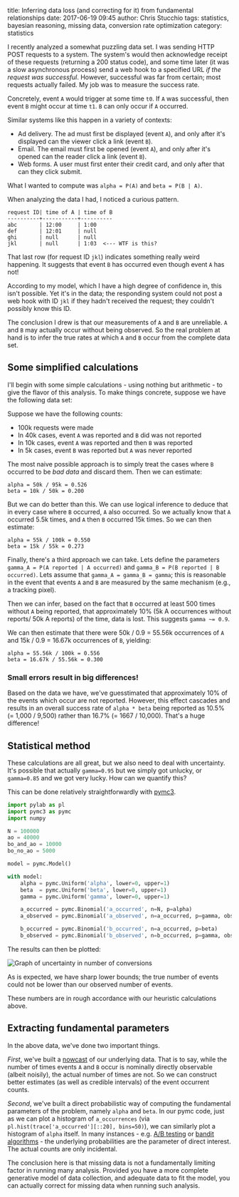 title: Inferring data loss (and correcting for it) from fundamental relationships
date: 2017-06-19 09:45
author: Chris Stucchio
tags: statistics, bayesian reasoning, missing data, conversion rate optimization
category: statistics

I recently analyzed a somewhat puzzling data set. I was sending HTTP POST requests to a system. The system's would then acknowledge receipt of these requests (returning a 200 status code), and some time later (it was a slow asynchronous process) send a web hook to a specified URL *if the request was successful*. However, successful was far from certain; most requests actually failed. My job was to measure the success rate.

Concretely, event `A` would trigger at some time `t0`. If `A` was successful, then event `B` might occur at time `t1`. `B` can only occur if `A` occurred.

Similar systems like this happen in a variety of contexts:

- Ad delivery. The ad must first be displayed (event `A`), and only after it's displayed can the viewer click a link (event `B`).
- Email. The email must first be opened (event `A`), and only after it's opened can the reader click a link (event `B`).
- Web forms. A user must first enter their credit card, and only after that can they click submit.

What I wanted to compute was `alpha = P(A)` and `beta = P(B | A)`.

When analyzing the data I had, I noticed a curious pattern.

```
request ID| time of A | time of B
----------+-----------+----------
abc       | 12:00     | 1:00
def       | 12:01     | null
ghi       | null      | null
jkl       | null      | 1:03  <--- WTF is this?
```

That last row (for request ID `jkl`) indicates something really weird happening. It suggests that event `B` has occurred even though event `A` has not!

According to my model, which I have a high degree of confidence in, this isn't possible. Yet it's in the data; the responding system could not post a web hook with ID `jkl` if they hadn't received the request; they couldn't possibly know this ID.

The conclusion I drew is that our measurements of `A` and `B` are unreliable. `A` and `B` may actually occur without being observed. So the real problem at hand is to infer the true rates at which `A` and `B` occur from the complete data set.

## Some simplified calculations

I'll begin with some simple calculations - using nothing but arithmetic - to give the flavor of this analysis. To make things concrete, suppose we have the following data set:

Suppose we have the following counts:

- 100k requests were made
- In 40k cases, event `A` was reported and `B` did was not reported
- In 10k cases, event `A` was reported and then `B` was reported
- In 5k cases, event `B` was reported but `A` was never reported


The most naive possible approach is to simply treat the cases where `B` occurred to be *bad data* and discard them. Then we can estimate:

```
alpha = 50k / 95k = 0.526
beta = 10k / 50k = 0.200
```

But we can do better than this. We can use logical inference to deduce that in every case where `B` occurred, `A` also occurred. So we actually know that `A` occurred 5.5k times, and `A` then `B` occurred 15k times. So we can then estimate:

```
alpha = 55k / 100k = 0.550
beta = 15k / 55k = 0.273
```

Finally, there's a third approach we can take. Lets define the parameters `gamma_A = P(A reported | A occurred)` and `gamma_B = P(B reported | B occurred)`. Lets assume that `gamma_A = gamma_B = gamma`; this is reasonable in the event that events `A` and `B` are measured by the same mechanism (e.g., a tracking pixel).

Then we can infer, based on the fact that `B` occurred at least 500 times without `A` being reported, that approximately 10% (5k A occurrences without reports/ 50k A reports) of the time, data is lost. This suggests `gamma ~= 0.9`.

We can then estimate that there were 50k / 0.9 = 55.56k occurrences of `A` and 15k / 0.9 = 16.67k occurrences of `B`, yielding:

```
alpha = 55.56k / 100k = 0.556
beta = 16.67k / 55.56k = 0.300
```

### Small errors result in big differences!

Based on the data we have, we've guesstimated that approximately 10% of the events which occur are not reported. However, this effect cascades and results in an overall success rate of `alpha * beta` being reported as 10.5% (= 1,000 / 9,500) rather than 16.7% (= 1667 / 10,000). That's a huge difference!

## Statistical method

These calculations are all great, but we also need to deal with uncertainty. It's possible that actually `gamma=0.95` but we simply got unlucky, or `gamma=0.85` and we got very lucky. How can we quantify this?

This can be done relatively straightforwardly with [pymc3](https://pymc-devs.github.io/pymc3/notebooks/getting_started.html).

```python
import pylab as pl
import pymc3 as pymc
import numpy

N = 100000
ao = 40000
bo_and_ao = 10000
bo_no_ao = 5000

model = pymc.Model()

with model:
    alpha = pymc.Uniform('alpha', lower=0, upper=1)
    beta  = pymc.Uniform('beta', lower=0, upper=1)
    gamma = pymc.Uniform('gamma', lower=0, upper=1)

    a_occurred = pymc.Binomial('a_occurred', n=N, p=alpha)
    a_observed = pymc.Binomial('a_observed', n=a_occurred, p=gamma, observed=ao+bo_and_ao)

    b_occurred = pymc.Binomial('b_occurred', n=a_occurred, p=beta)
    b_observed = pymc.Binomial('b_observed', n=b_occurred, p=gamma, observed=bo_and_ao+bo_no_ao)
```

The results can then be plotted:

![Graph of uncertainty in number of conversions](/blog_media/2017/sequential_conversion_rates/observation_probability.png)

As is expected, we have sharp lower bounds; the true number of events could not be lower than our observed number of events.

These numbers are in rough accordance with our heuristic calculations above.

## Extracting fundamental parameters

In the above data, we've done two important things.

*First*, we've built a [nowcast](https://en.wikipedia.org/wiki/Nowcasting_(economics)) of our underlying data. That is to say, while the number of times events `A` and `B` occur is nominally directly observable (albeit noisily), the actual number of times are not. So we can construct better estimates (as well as credible intervals) of the event occurrent counts.

*Second*, we've built a direct probabilistic way of computing the fundamental parameters of the problem, namely `alpha` and `beta`. In our pymc code, just as we can plot a histogram of `a_occurrences` (via `pl.hist(trace['a_occurred'][::20], bins=50)`), we can similarly plot a histogram of `alpha` itself. In many instances - e.g. [A/B testing](https://cdn2.hubspot.net/hubfs/310840/VWO_SmartStats_technical_whitepaper.pdf) or [bandit algorithms](https://www.chrisstucchio.com/blog/2013/bayesian_bandit.html) - the underlying probabilities are the parameter of direct interest. The actual counts are only incidental.

The conclusion here is that missing data is not a fundamentally limiting factor in running many analysis. Provided you have a more complete generative model of data collection, and adequate data to fit the model, you can actually correct for missing data when running such analysis.
